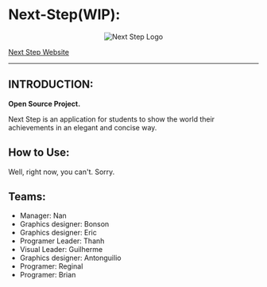 
# Next-Step(WIP): 
<div align="center">
<p><img alt="Next Step Logo" title="Next-Step" src="https://lifedemonstration.com/wp-content/uploads/2017/09/next-step.png" /></p>
</div>

<a href="https://reggiec6.github.io/Next-Step/">Next Step Website</a>

<hr/>
<h2>INTRODUCTION:</h2>
<p><strong>Open Source Project.</strong></p>

<p>Next Step is an application for students to show the world their achievements in an elegant and concise way.</p>

## How to Use:
Well, right now, you can't.
Sorry.

<h2>Teams:</h2>
<ul>
<li>Manager: Nan</li>
<li>Graphics designer: Bonson </li>
<li>Graphics designer: Eric</li>
<li>Programer Leader: Thanh</li>
<li>Visual Leader: Guilherme</li>
<li>Graphics designer: Antonguilio</li>
<li>Programer: Reginal</li>
<li>Programer: Brian</li>
</ul>

